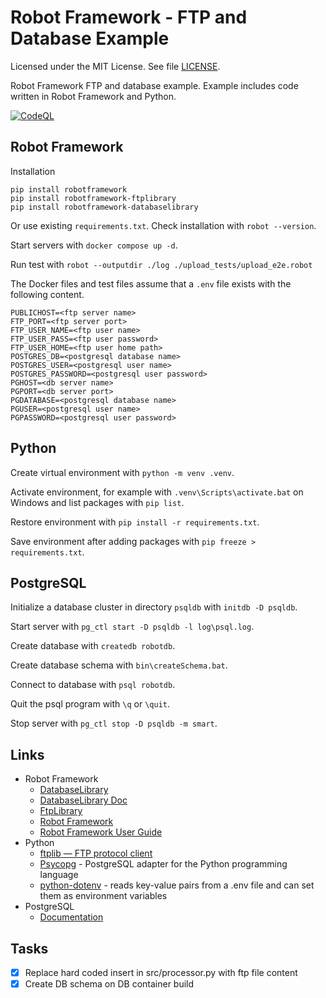 # Robot Framework - FTP and Database Example

Licensed under the MIT License. See file [LICENSE](./LICENSE).

Robot Framework FTP and database example. Example includes code written in Robot Framework and Python.

[![CodeQL](https://github.com/mneiferbag/robot-ftp-db/actions/workflows/codeql-analysis.yml/badge.svg)](https://github.com/mneiferbag/robot-ftp-db/actions/workflows/codeql-analysis.yml)

## Robot Framework

Installation

    pip install robotframework
    pip install robotframework-ftplibrary
    pip install robotframework-databaselibrary

Or use existing `requirements.txt`. Check installation with `robot --version`.

Start servers with `docker compose up -d`.

Run test with `robot --outputdir ./log ./upload_tests/upload_e2e.robot`

The Docker files and test files assume that a `.env` file exists with the following content.

    PUBLICHOST=<ftp server name>
    FTP_PORT=<ftp server port>
    FTP_USER_NAME=<ftp user name>
    FTP_USER_PASS=<ftp user password>
    FTP_USER_HOME=<ftp user home path>
    POSTGRES_DB=<postgresql database name>
    POSTGRES_USER=<postgresql user name>
    POSTGRES_PASSWORD=<postgresql user password>
    PGHOST=<db server name>
    PGPORT=<db server port>
    PGDATABASE=<postgresql database name>
    PGUSER=<postgresql user name>
    PGPASSWORD=<postgresql user password>

## Python

Create virtual environment with `python -m venv .venv`.

Activate environment, for example with `.venv\Scripts\activate.bat` on Windows and list packages with `pip list`.

Restore environment with `pip install -r requirements.txt`.

Save environment after adding packages with `pip freeze > requirements.txt`.

## PostgreSQL

Initialize a database cluster in directory `psqldb` with `initdb -D psqldb`.

Start server with `pg_ctl start -D psqldb -l log\psql.log`.

Create database with `createdb robotdb`.

Create database schema with `bin\createSchema.bat`.

Connect to database with `psql robotdb`.

Quit the psql program with `\q` or `\quit`.

Stop server with `pg_ctl stop -D psqldb -m smart`.

## Links

- Robot Framework
  - [DatabaseLibrary](https://github.com/franz-see/Robotframework-Database-Library)
  - [DatabaseLibrary Doc](https://franz-see.github.io/Robotframework-Database-Library/api/0.5/DatabaseLibrary.html)
  - [FtpLibrary](https://kowalpy.github.io/Robot-Framework-FTP-Library/FtpLibrary.html)
  - [Robot Framework](https://robotframework.org/)
  - [Robot Framework User Guide](https://robotframework.org/robotframework/latest/RobotFrameworkUserGuide.html)
- Python
  - [ftplib — FTP protocol client](https://docs.python.org/3/library/ftplib.html)
  - [Psycopg](https://www.psycopg.org/) - PostgreSQL adapter for the Python programming language
  - [python-dotenv](https://github.com/theskumar/python-dotenv) - reads key-value pairs from a .env file and can set them as environment variables
- PostgreSQL
  - [Documentation](https://www.postgresql.org/docs/)

## Tasks

- [X] Replace hard coded insert in src/processor.py with ftp file content
- [X] Create DB schema on DB container build
